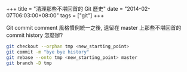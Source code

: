 +++
title = "清理那些不堪回首的 Git 歷史"
date = "2014-02-07T06:03:00+08:00"
tags = ["git"]
+++

Git commit comment 風格慣例統一之後, 遺留在 master 上那些不堪回首的 commit history 怎麼辦?
```bash
git checkout --orphan tmp <new_starting_point>
git commit -m "bye bye history"
git rebase --onto tmp <new_starting_point> master
git branch -D tmp
```
<!--more-->
